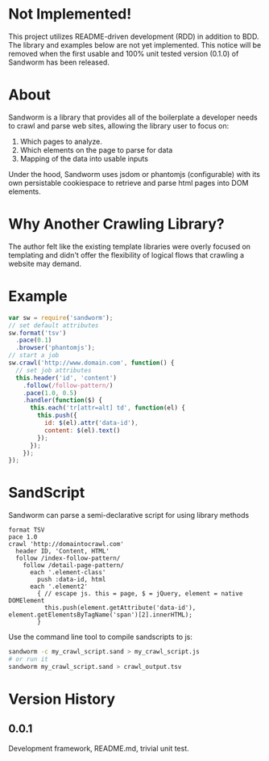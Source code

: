 # Not Implemented!

This project utilizes README-driven development (RDD) in addition to BDD.  The library and examples below are not yet implemented.  This notice will be removed when the first usable and 100% unit tested version (0.1.0) of Sandworm has been released.

# About

Sandworm is a library that provides all of the boilerplate a developer needs to crawl and parse web sites, allowing the library user to focus on:

1. Which pages to analyze.
2. Which elements on the page to parse for data
3. Mapping of the data into usable inputs

Under the hood, Sandworm uses jsdom or phantomjs (configurable) with its own persistable cookiespace to retrieve and parse html pages into DOM elements.

# Why Another Crawling Library?

The author felt like the existing template libraries were overly focused on templating and didn't offer the flexibility of logical flows that crawling a website may demand.

# Example

```js
var sw = require('sandworm');
// set default attributes
sw.format('tsv')
  .pace(0.1)
  .browser('phantomjs');
// start a job
sw.crawl('http://www.domain.com', function() {
  // set job attributes
  this.header('id', 'content')
    .follow(/follow-pattern/)
    .pace(1.0, 0.5)
    .handler(function($) {
      this.each('tr[attr=alt] td', function(el) {
        this.push({
          id: $(el).attr('data-id'),
          content: $(el).text()
        });
      });
    });
});
```

# SandScript

Sandworm can parse a semi-declarative script for using library methods

```sandscript
format TSV
pace 1.0
crawl 'http://domaintocrawl.com'
  header ID, 'Content, HTML'
  follow /index-follow-pattern/
    follow /detail-page-pattern/
      each '.element-class'
        push :data-id, html
      each '.element2'
        { // escape js. this = page, $ = jQuery, element = native DOMElement
          this.push(element.getAttribute('data-id'), element.getElementsByTagName('span')[2].innerHTML);
        }
```
Use the command line tool to compile sandscripts to js:

```sh
sandworm -c my_crawl_script.sand > my_crawl_script.js
# or run it
sandworm my_crawl_script.sand > crawl_output.tsv
```

# Version History

## 0.0.1

Development framework, README.md, trivial unit test.
